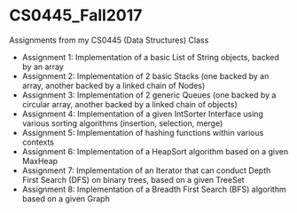 # CS0445_Fall2017
Assignments from my CS0445 (Data Structures) Class
* Assignment 1: Implementation of a basic List of String objects, backed by an array
* Assignment 2: Implementation of 2 basic Stacks (one backed by an array, another backed by a linked chain of Nodes)
* Assignment 3: Implementation of 2 generic Queues (one backed by a circular array, another backed by a linked chain of objects)
* Assignment 4: Implementation of a given IntSorter Interface using various sorting algorithms (insertion, selection, merge)
* Assignment 5: Implementation of hashing functions within various contexts
* Assignment 6: Implementation of a HeapSort algorithm based on a given MaxHeap
* Assignment 7: Implementation of an Iterator that can conduct Depth First Search (DFS) on binary trees, based on a given TreeSet
* Assignment 8: Implementation of a Breadth First Search (BFS) algorithm based on a given Graph 
